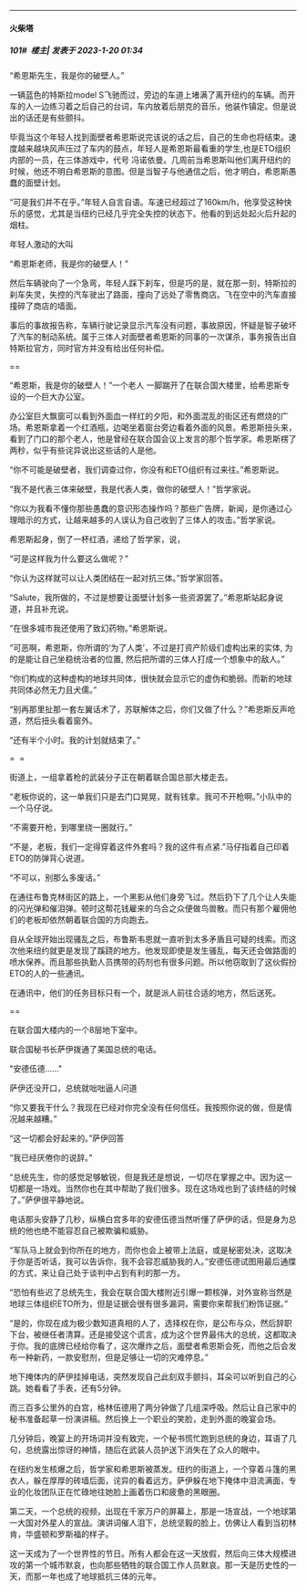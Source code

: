 

*****

####  火柴塔  
##### 101#         楼主| 发表于 2023-1-20 01:34

“希恩斯先生，我是你的破壁人。”

一辆蓝色的特斯拉model S飞驰而过，旁边的车道上堵满了离开纽约的车辆。而开车的人一边练习着之后自己的台词，车内放着后朋克的音乐，他装作镇定。但是说出的话还是有些颤抖。

毕竟当这个年轻人找到面壁者希恩斯说完该说的话之后，自己的生命也将结束。速度越来越块风声压过了车内的鼓点，年轻人是希恩斯最看重的学生,也是ETO组织内部的一员，在三体游戏中，代号 冯诺依曼。几周前当希恩斯叫他们离开纽约的时候，他还不明白希恩斯的意图。但是当智子与他通信之后，他才明白，希恩斯愚蠢的面壁计划。

“可是我们并不在乎。”年轻人自言自语。车速已经超过了160km/h，他享受这种快乐的感觉，尤其是当纽约已经几乎完全失控的状态下。他看的到远处起火后升起的烟柱。

年轻人激动的大叫

“希恩斯老师，我是你的破壁人！”

然后车辆驶向了一个急弯，年轻人踩下刹车，但是巧的是，就在那一刻，特斯拉的刹车失灵，失控的汽车驶出了路面，撞向了远处了零售商店。飞在空中的汽车直接撞碎了商店的墙面。

事后的事故报告称，车辆行驶记录显示汽车没有问题，事故原因，怀疑是智子破坏了汽车的制动系统。属于三体人对面壁者希恩斯的同事的一次谋杀，事务报告出自特斯拉官方，同时官方并没有给出任何补偿。

==

“希恩斯，我是你的破壁人！”一个老人 一脚踹开了在联合国大楼里，给希恩斯专设的一个巨大办公室。

办公室巨大飘窗可以看到外面血一样红的夕阳，和外面混乱的街区还有燃烧的广场。希恩斯拿着一个红酒瓶，边喝坐着窗台旁边看着外面的风景。希恩斯扭头来，看到了门口的那个老人，他是曾经在联合国会议上发言的那个哲学家。希恩斯楞了两秒，似乎有些诧异说出这些话的人是他。

“你不可能是破壁者，我们调查过你，你没有和ETO组织有过来往。”希恩斯说。

“我不是代表三体来破壁，我是代表人类，做你的破壁人！”哲学家说。

“你以为我看不懂你那些愚蠢的意识形态操作吗？那些广告牌，新闻，是你通过心理暗示的方式，让越来越多的人误认为自己收到了三体人的攻击。”哲学家说。

希恩斯起身，倒了一杯红酒，递给了哲学家，说，

“可是这样我为什么要这么做呢？”

“你认为这样就可以让人类团结在一起对抗三体。”哲学家回答。

“Salute，我所做的，不过是想要让面壁计划多一些资源罢了。”希恩斯站起身说道，并且补充说。

“在很多城市我还使用了致幻药物。”希恩斯说。

“可恶啊，希恩斯，你所谓的‘为了人类’，不过是打资产阶级们虚构出来的实体, 为的是能让自己坐稳统治者的位置, 然后把所谓的三体人打成一个想象中的敌人。”

“你们构成的这种虚构的地球共同体，很快就会显示它的虚伪和脆弱。而新的地球共同体必然无力且犬儒。”

“别再那里扯那一套左翼话术了，苏联解体之后，你们又做了什么？”希恩斯反声呛道，然后扭头看着窗外。

“还有半个小时。我的计划就结束了。”

=  =

街道上，一组拿着枪的武装分子正在朝着联合国总部大楼走去。

“老板你说的，这一单我们只是去门口晃晃，就有钱拿。我可不开枪啊。”小队中的一个马仔说。

“不需要开枪，到哪里绕一圈就行。”

“不是，老板，我们一定得穿着这件外套吗？我的这件有点紧.”马仔指着自己印着ETO的防弹背心说道。

“不可以，别那么多废话。”

在通往布鲁克林街区的路上，一个黑影从他们身旁飞过。然后扔下了几个让人失能的闪光弹和催泪弹。顿时这帮花钱雇来的乌合之众便做鸟兽散。而只有那个雇佣他们的老板却依然朝着联合国的方向跑去。

自从全球开始出现骚乱之后，布鲁斯韦恩就一直听到太多矛盾且可疑的线索。而这次他来纽约就更是发现了蹊跷的地方。他发现即使是发生骚乱，每天还会做路面的喷水保养。而且那些执勤人员携带的药剂也有很多问题。所以他窃取到了这伙假扮ETO的人的一些通讯。

在通讯中，他们的任务目标只有一个，就是派人前往合适的地方，然后送死。

==

在联合国大楼内的一个8层地下室中。

联合国秘书长萨伊拨通了美国总统的电话。

"安德伍德……"

萨伊还没开口，总统就咄咄逼人问道

“你又要我干什么？我现在已经对你完全没有任何信任。我按照你说的做，但是情况越来越糟。”

“这一切都会好起来的。”萨伊回答

“我已经厌倦你的说辞。”

“总统先生，你的感觉足够敏锐，但是我还是想说，一切尽在掌握之中。因为这一切都是一场戏。当然你也在其中帮助了我们很多。现在这场戏也到了该终结的时候了。”萨伊很平静地说。

电话那头安静了几秒，纵横白宫多年的安德伍德当然听懂了萨伊的话，但是身为总统的他也绝不能容忍自己被欺骗和威胁。

“军队马上就会到你所在的地方，而你也会上被带上法庭，或是秘密处决，这取决于你是否听话，我可以告诉你，我不会容忍威胁我的人。”安德伍德试图用最后通牒的方式，来让自己处于谈判中占到有利的那一方。

“恐怕有些迟了总统先生，我会在联合国大楼附近引爆一颗核弹，对外宣称当然是地球三体组织ETO所为，但是证据会很有很多漏洞，需要你来帮我们粉饰证据。”

“是的，你现在成为极少数知道真相的人了，选择权在你，是公布与众，然后辞职下台，被继任者清算。还是接受这个谎言，成为这个世界最伟大的总统，这都取决于你。我的底牌已经给你看了，这次爆炸之后，面壁者希恩斯会死，而他之后会发布一种新药，一款安慰剂，但是足够让一切的灾难停息。”

地下掩体内的萨伊挂掉电话，突然发现自己此刻双手颤抖，耳朵可以听到自己的心跳。她看看了手表，还有5分钟。

而三百多公里外的白宫，格林伍德用了两分钟做了几组深呼吸。然后让自己家中的秘书准备起草一份演讲稿。然后换上一个职业的笑脸，走到外面的晚宴会场。

几分钟后，晚宴上的开场词并没有致完，一个秘书慌忙跑到总统的身边，耳语了几句，总统露出惊讶的神情，随后在武装人员护送下消失在了众人的眼中。

在纽约发生核爆之后，哲学家和希恩斯被蒸发。纽约的街道上，一个穿着斗篷的黑衣人，躲在厚厚的砖墙后面，诧异的看着远方。萨伊躲在地下掩体中泪流满面，专业的化妆团队正在忙碌地往她脸上画着伤口和疲惫的黑眼圈。

第二天，一个总统的视频，出现在千家万户的屏幕上，那是一场宣战，一个地球第一大国对外星人的宣战。演讲词催人泪下，总统坚毅的脸上，仿佛让人看到当初林肯，华盛顿和罗斯福的样子。

这一天成为了一个世界性的节日。所有人都会在这一天放假，然后向三体大规模进攻的第一个城市默哀，也向那些牺牲的联合国工作人员默哀。那一天是历史性的一天，而那一年也成了地球抵抗三体的元年。


